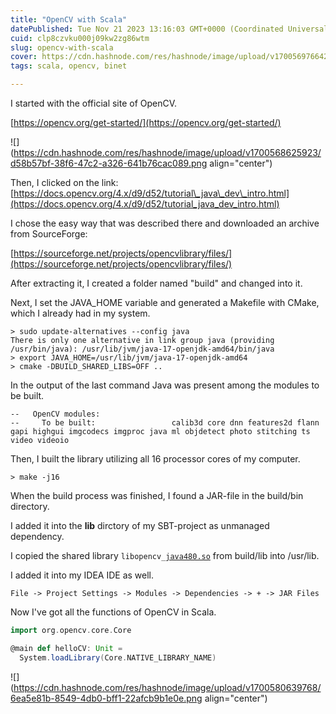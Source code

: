 ```yaml
---
title: "OpenCV with Scala"
datePublished: Tue Nov 21 2023 13:16:03 GMT+0000 (Coordinated Universal Time)
cuid: clp8czvku000j09kw2zg86wtm
slug: opencv-with-scala
cover: https://cdn.hashnode.com/res/hashnode/image/upload/v1700569766420/ed8cc372-37b3-44c0-ba42-5b2397439857.jpeg
tags: scala, opencv, binet

---
```


I started with the official site of OpenCV.

[https://opencv.org/get-started/](https://opencv.org/get-started/)

![](https://cdn.hashnode.com/res/hashnode/image/upload/v1700568625923/d58b57bf-38f6-47c2-a326-641b76cac089.png align="center")

Then, I clicked on the link: [https://docs.opencv.org/4.x/d9/d52/tutorial\_java\_dev\_intro.html](https://docs.opencv.org/4.x/d9/d52/tutorial_java_dev_intro.html)

I chose the easy way that was described there and downloaded an archive from SourceForge:

[https://sourceforge.net/projects/opencvlibrary/files/](https://sourceforge.net/projects/opencvlibrary/files/)

After extracting it, I created a folder named "build" and changed into it.

Next, I set the JAVA\_HOME variable and generated a Makefile with CMake, which I already had in my system.

```plaintext
> sudo update-alternatives --config java
There is only one alternative in link group java (providing /usr/bin/java): /usr/lib/jvm/java-17-openjdk-amd64/bin/java
> export JAVA_HOME=/usr/lib/jvm/java-17-openjdk-amd64
> cmake -DBUILD_SHARED_LIBS=OFF ..
```

In the output of the last command Java was present among the modules to be built.

```plaintext
--   OpenCV modules:
--     To be built:                 calib3d core dnn features2d flann gapi highgui imgcodecs imgproc java ml objdetect photo stitching ts video videoio
```

Then, I built the library utilizing all 16 processor cores of my computer.

```plaintext
> make -j16
```

When the build process was finished, I found a JAR-file in the build/bin directory.

I added it into the **lib** dirctory of my SBT-project as unmanaged dependency.

I copied the shared library `libopencv_`[`java480.so`](http://java480.so) from build/lib into /usr/lib.

I added it into my IDEA IDE as well.

```plaintext
File -> Project Settings -> Modules -> Dependencies -> + -> JAR Files
```

Now I've got all the functions of OpenCV in Scala.

```scala
import org.opencv.core.Core

@main def helloCV: Unit =
  System.loadLibrary(Core.NATIVE_LIBRARY_NAME)
```

![](https://cdn.hashnode.com/res/hashnode/image/upload/v1700580639768/6ea5e81b-8549-4db0-bff1-22afcb9b1e0e.png align="center")